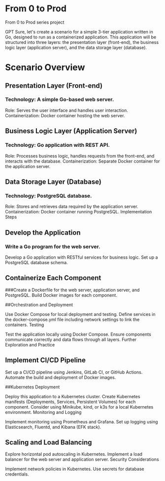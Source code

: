 # From 0 to Prod
From 0 to Prod series project


GPT
Sure, let's create a scenario for a simple 3-tier application written in Go, designed to run as a containerized application. This application will be structured into three layers: the presentation layer (front-end), the business logic layer (application server), and the data storage layer (database).

# Scenario Overview
## Presentation Layer (Front-end)

### Technology: A simple Go-based web server.
Role: Serves the user interface and handles user interaction.
Containerization: Docker container hosting the web server.

## Business Logic Layer (Application Server)

### Technology: Go application with REST API.
Role: Processes business logic, handles requests from the front-end, and interacts with the database.
Containerization: Separate Docker container for the application server.

## Data Storage Layer (Database)

### Technology: PostgreSQL database.
Role: Stores and retrieves data required by the application server.
Containerization: Docker container running PostgreSQL.
Implementation Steps

## Develop the Application

### Write a Go program for the web server.
Develop a Go application with RESTful services for business logic.
Set up a PostgreSQL database schema.

## Containerize Each Component

###Create a Dockerfile for the web server, application server, and PostgreSQL.
Build Docker images for each component.

##Orchestration and Deployment

Use Docker Compose for local deployment and testing.
Define services in the docker-compose.yml file including network settings to link the containers.
Testing

Test the application locally using Docker Compose.
Ensure components communicate correctly and data flows through all layers.
Further Exploration and Practice

## Implement CI/CD Pipeline

Set up a CI/CD pipeline using Jenkins, GitLab CI, or GitHub Actions.
Automate the build and deployment of Docker images.

##Kubernetes Deployment

Deploy this application to a Kubernetes cluster.
Create Kubernetes manifests (Deployments, Services, Persistent Volumes) for each component.
Consider using Minikube, kind, or k3s for a local Kubernetes environment.
Monitoring and Logging

Implement monitoring using Prometheus and Grafana.
Set up logging using Elasticsearch, Fluentd, and Kibana (EFK stack).

## Scaling and Load Balancing

Explore horizontal pod autoscaling in Kubernetes.
Implement a load balancer for the web server and application server.
Security Considerations

Implement network policies in Kubernetes.
Use secrets for database credentials.
